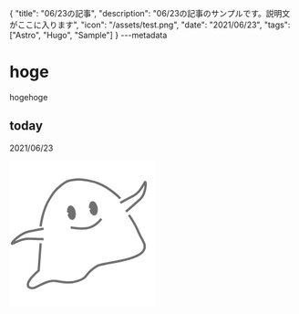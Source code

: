 {
  "title": "06/23の記事",
  "description": "06/23の記事のサンプルです。説明文がここに入ります",
  "icon": "/assets/test.png",
  "date": "2021/06/23",
  "tags": ["Astro", "Hugo", "Sample"]
}
---metadata

# hoge
hogehoge

## today
2021/06/23

![img](/assets/test.png)